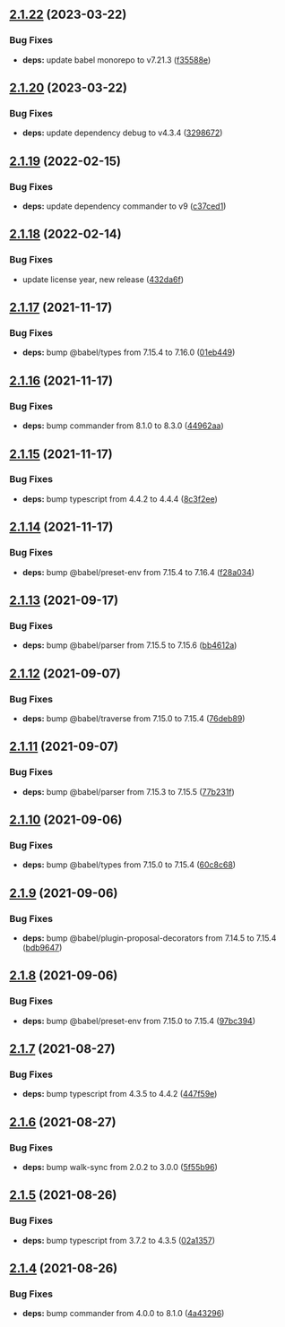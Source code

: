 ## [2.1.22](https://github.com/rajasegar/ember-gen-uml/compare/v2.1.21...v2.1.22) (2023-03-22)


### Bug Fixes

* **deps:** update babel monorepo to v7.21.3 ([f35588e](https://github.com/rajasegar/ember-gen-uml/commit/f35588eab66af1fc3f288d4bbee159b8a41fecc4))

## [2.1.20](https://github.com/rajasegar/ember-gen-uml/compare/v2.1.19...v2.1.20) (2023-03-22)


### Bug Fixes

* **deps:** update dependency debug to v4.3.4 ([3298672](https://github.com/rajasegar/ember-gen-uml/commit/32986723ff9c2e987141c9c03a06023f40bb7180))

## [2.1.19](https://github.com/rajasegar/ember-gen-uml/compare/v2.1.18...v2.1.19) (2022-02-15)


### Bug Fixes

* **deps:** update dependency commander to v9 ([c37ced1](https://github.com/rajasegar/ember-gen-uml/commit/c37ced14b5469c013e0e6fb60238103e9ac3cdcd))

## [2.1.18](https://github.com/rajasegar/ember-gen-uml/compare/v2.1.17...v2.1.18) (2022-02-14)


### Bug Fixes

* update license year, new release ([432da6f](https://github.com/rajasegar/ember-gen-uml/commit/432da6f7a9660399f3f04ecf34cc99abc82f8c48))

## [2.1.17](https://github.com/rajasegar/ember-gen-uml/compare/v2.1.16...v2.1.17) (2021-11-17)


### Bug Fixes

* **deps:** bump @babel/types from 7.15.4 to 7.16.0 ([01eb449](https://github.com/rajasegar/ember-gen-uml/commit/01eb4495b2f800991417fdadc00af9749fa739de))

## [2.1.16](https://github.com/rajasegar/ember-gen-uml/compare/v2.1.15...v2.1.16) (2021-11-17)


### Bug Fixes

* **deps:** bump commander from 8.1.0 to 8.3.0 ([44962aa](https://github.com/rajasegar/ember-gen-uml/commit/44962aaa4bce5a2cdcb0ce87b5dc3450ce946c37))

## [2.1.15](https://github.com/rajasegar/ember-gen-uml/compare/v2.1.14...v2.1.15) (2021-11-17)


### Bug Fixes

* **deps:** bump typescript from 4.4.2 to 4.4.4 ([8c3f2ee](https://github.com/rajasegar/ember-gen-uml/commit/8c3f2eef1714887a05a0dd0385e9583efa022da0))

## [2.1.14](https://github.com/rajasegar/ember-gen-uml/compare/v2.1.13...v2.1.14) (2021-11-17)


### Bug Fixes

* **deps:** bump @babel/preset-env from 7.15.4 to 7.16.4 ([f28a034](https://github.com/rajasegar/ember-gen-uml/commit/f28a0349e62691b18a877a1b163c36aea9dd33ba))

## [2.1.13](https://github.com/rajasegar/ember-gen-uml/compare/v2.1.12...v2.1.13) (2021-09-17)


### Bug Fixes

* **deps:** bump @babel/parser from 7.15.5 to 7.15.6 ([bb4612a](https://github.com/rajasegar/ember-gen-uml/commit/bb4612ab2fb85c67ddaf59abfcfdfe90655b735c))

## [2.1.12](https://github.com/rajasegar/ember-gen-uml/compare/v2.1.11...v2.1.12) (2021-09-07)


### Bug Fixes

* **deps:** bump @babel/traverse from 7.15.0 to 7.15.4 ([76deb89](https://github.com/rajasegar/ember-gen-uml/commit/76deb892dc8378ce49ace7f41d07429792388fb7))

## [2.1.11](https://github.com/rajasegar/ember-gen-uml/compare/v2.1.10...v2.1.11) (2021-09-07)


### Bug Fixes

* **deps:** bump @babel/parser from 7.15.3 to 7.15.5 ([77b231f](https://github.com/rajasegar/ember-gen-uml/commit/77b231f90edd3107e44e48d873f3bad75556fa45))

## [2.1.10](https://github.com/rajasegar/ember-gen-uml/compare/v2.1.9...v2.1.10) (2021-09-06)


### Bug Fixes

* **deps:** bump @babel/types from 7.15.0 to 7.15.4 ([60c8c68](https://github.com/rajasegar/ember-gen-uml/commit/60c8c68064da4be2f964f047e9761b13ef11eaed))

## [2.1.9](https://github.com/rajasegar/ember-gen-uml/compare/v2.1.8...v2.1.9) (2021-09-06)


### Bug Fixes

* **deps:** bump @babel/plugin-proposal-decorators from 7.14.5 to 7.15.4 ([bdb9647](https://github.com/rajasegar/ember-gen-uml/commit/bdb96472b97a36be29bb3df10a65f4134d44c738))

## [2.1.8](https://github.com/rajasegar/ember-gen-uml/compare/v2.1.7...v2.1.8) (2021-09-06)


### Bug Fixes

* **deps:** bump @babel/preset-env from 7.15.0 to 7.15.4 ([97bc394](https://github.com/rajasegar/ember-gen-uml/commit/97bc39487e894301e2061f3c5320bec11bc5b4c2))

## [2.1.7](https://github.com/rajasegar/ember-gen-uml/compare/v2.1.6...v2.1.7) (2021-08-27)


### Bug Fixes

* **deps:** bump typescript from 4.3.5 to 4.4.2 ([447f59e](https://github.com/rajasegar/ember-gen-uml/commit/447f59eb832d69c03e080a17029aab8f22c85d6d))

## [2.1.6](https://github.com/rajasegar/ember-gen-uml/compare/v2.1.5...v2.1.6) (2021-08-27)


### Bug Fixes

* **deps:** bump walk-sync from 2.0.2 to 3.0.0 ([5f55b96](https://github.com/rajasegar/ember-gen-uml/commit/5f55b96c9569597963653115000281a88f71998d))

## [2.1.5](https://github.com/rajasegar/ember-gen-uml/compare/v2.1.4...v2.1.5) (2021-08-26)


### Bug Fixes

* **deps:** bump typescript from 3.7.2 to 4.3.5 ([02a1357](https://github.com/rajasegar/ember-gen-uml/commit/02a13575c3c4f60d4a6a0399d8ae47919c6f5e6b))

## [2.1.4](https://github.com/rajasegar/ember-gen-uml/compare/v2.1.3...v2.1.4) (2021-08-26)


### Bug Fixes

* **deps:** bump commander from 4.0.0 to 8.1.0 ([4a43296](https://github.com/rajasegar/ember-gen-uml/commit/4a4329669b2e724eec3edcd9a21039da5a79f3b0))
